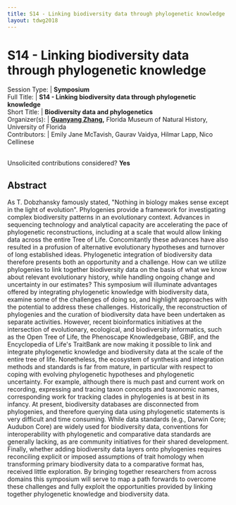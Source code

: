 ```yaml
---
title: S14 - Linking biodiversity data through phylogenetic knowledge
layout: tdwg2018
---
```


# S14 - Linking biodiversity data through phylogenetic knowledge

Session Type: | **Symposium**  
Full Title:   | **S14 - Linking biodiversity data through phylogenetic knowledge**  
Short Title:  | **Biodiversity data and phylogenetics**  
Organizer(s): | **[Guanyang Zhang](mailto:gyz151@gmail.com),** Florida Museum of Natural History, University of Florida  
Contributors: | Emily Jane McTavish, Gaurav Vaidya, Hilmar Lapp, Nico Cellinese


<p><br />Unsolicited contributions considered? <strong>Yes</strong></p>  

<!--
**How many 80-minute sessions are you requesting?** 2
-->

## Abstract  

As T. Dobzhansky famously stated, "Nothing in biology makes sense except in the light of evolution". Phylogenies provide a framework for investigating complex biodiversity patterns in an evolutionary context. Advances in sequencing technology and analytical capacity are accelerating the pace of phylogenetic reconstructions, including at a scale that would allow linking data across the entire Tree of Life. Concomitantly these advances have also resulted in a profusion of alternative evolutionary hypotheses and turnover of long established ideas. Phylogenetic integration of biodiversity data therefore presents both an opportunity and a challenge. How can we utilize phylogenies to link together biodiversity data on the basis of what we know about relevant evolutionary history, while handling ongoing change and uncertainty in our estimates? This symposium will illuminate advantages offered by integrating phylogenetic knowledge with biodiversity data, examine some of the challenges of doing so, and highlight approaches with the potential to address these challenges. Historically, the reconstruction of phylogenies and the curation of biodiversity data have been undertaken as separate activities. However, recent bioinformatics initiatives at the intersection of evolutionary, ecological, and biodiversity informatics, such as the Open Tree of Life, the Phenoscape Knowledgebase, GBIF, and the Encyclopedia of Life's TraitBank are now making it possible to link and integrate phylogenetic knowledge and biodiversity data at the scale of the entire tree of life. Nonetheless, the ecosystem of synthesis and integration methods and standards is far from mature, in particular with respect to coping with evolving phylogenetic hypotheses and phylogenetic uncertainty. For example, although there is much past and current work on recording, expressing and tracing taxon concepts and taxonomic names, corresponding work for tracking clades in phylogenies is at best in its infancy. At present, biodiversity databases are disconnected from phylogenies, and therefore querying data using phylogenetic statements is very difficult and time consuming. While data standards (e.g., Darwin Core; Audubon Core) are widely used for biodiversity data, conventions for interoperability with phylogenetic and comparative data standards are generally lacking, as are community initiatives for their shared development. Finally, whether adding biodiversity data layers onto phylogenies requires reconciling explicit or imposed assumptions of trait homology when transforming primary biodiversity data to a comparative format has, received little exploration. By bringing together researchers from across domains this symposium will serve to map a path forwards to overcome these challenges and fully exploit the opportunities provided by linking together phylogenetic knowledge and biodiversity data.  
